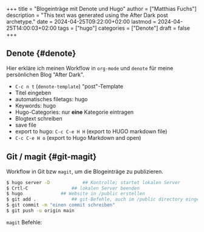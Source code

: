 +++
title = "Blogeinträge mit Denote und Hugo"
author = ["Matthias Fuchs"]
description = "This text was generated using the After Dark post archetype."
date = 2024-04-25T09:22:00+02:00
lastmod = 2024-04-25T14:00:03+02:00
tags = ["hugo"]
categories = ["Denote"]
draft = false
+++

## Denote {#denote}

Hier erkläre ich meinen Workflow in `org-mode` und `denote` für meine persönlichen Blog "After Dark".

-   `C-c n t` (`denote-template`) "post"-Template
-   Titel eingeben
-   automatisches filetags: hugo
-   Keywords: hugo
-   Hugo-Categories: nur **eine** Kategorie eintragen
-   Blogtext schreiben
-   save file
-   export to hugo: `C-c C-e H H` (export to HUGO markdown file)
-   `C-c C-e H o` (export to Hugo Markdown and open)


## Git / magit {#git-magit}

Workflow in Git bzw `magit`, um die Blogeinträge zu publizieren.

```bash
$ hugo server -D			## Kontrolle; startet lokalen Server
$ Crtl-C 				## lokalen Server beenden
$ hugo 				## Website in /public erstellen
$ git add .				## git-Befehle, auch im /public directory eingeben
$ git commit -m "einen commit schreiben"
$ git push -u origin main
```

`magit` Befehle:
